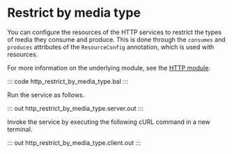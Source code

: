 # Restrict by media type

You can configure the resources of the HTTP services to restrict the types of media they consume and produce.
This is done through the `consumes` and `produces` attributes of the `ResourceConfig` annotation,
which is used with resources.

For more information on the underlying module, see the [HTTP module](https://docs.central.ballerina.io/ballerina/http/latest/).

::: code http_restrict_by_media_type.bal :::

Run the service as follows.

::: out http_restrict_by_media_type.server.out :::

Invoke the service by executing the following cURL command in a new terminal.

::: out http_restrict_by_media_type.client.out :::
